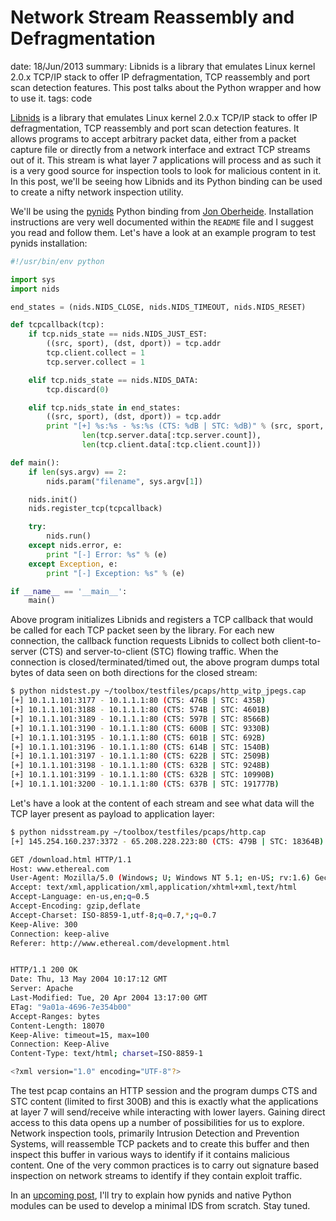 Network Stream Reassembly and Defragmentation
=============================================
date: 18/Jun/2013
summary: Libnids is a library that emulates Linux kernel 2.0.x TCP/IP stack to offer IP defragmentation, TCP reassembly and port scan detection features. This post talks about the Python wrapper and how to use it.
tags: code

[Libnids](http://libnids.sourceforge.net/) is a library that emulates Linux kernel 2.0.x TCP/IP stack to offer IP defragmentation, TCP reassembly and port scan detection features. It allows programs to accept arbitrary packet data, either from a packet capture file or directly from a network interface and extract TCP streams out of it. This stream is what layer 7 applications will process and as such it is a very good source for inspection tools to look for malicious content in it. In this post, we'll be seeing how Libnids and its Python binding can be used to create a nifty network inspection utility.

We'll be using the [pynids](https://jon.oberheide.org/pynids/) Python binding from [Jon Oberheide](https://jon.oberheide.org/). Installation instructions are very well documented within the `README` file and I suggest you read and follow them. Let's have a look at an example program to test pynids installation:

```python
#!/usr/bin/env python

import sys
import nids

end_states = (nids.NIDS_CLOSE, nids.NIDS_TIMEOUT, nids.NIDS_RESET)

def tcpcallback(tcp):
    if tcp.nids_state == nids.NIDS_JUST_EST:
        ((src, sport), (dst, dport)) = tcp.addr
        tcp.client.collect = 1
        tcp.server.collect = 1

    elif tcp.nids_state == nids.NIDS_DATA:
        tcp.discard(0)

    elif tcp.nids_state in end_states:
        ((src, sport), (dst, dport)) = tcp.addr
        print "[+] %s:%s - %s:%s (CTS: %dB | STC: %dB)" % (src, sport, dst, dport,
                len(tcp.server.data[:tcp.server.count]),
                len(tcp.client.data[:tcp.client.count]))

def main():
    if len(sys.argv) == 2:
        nids.param("filename", sys.argv[1])

    nids.init()
    nids.register_tcp(tcpcallback)

    try:
        nids.run()
    except nids.error, e:
        print "[-] Error: %s" % (e)
    except Exception, e:
        print "[-] Exception: %s" % (e)

if __name__ == '__main__':
    main()
```

Above program initializes Libnids and registers a TCP callback that would be called for each TCP packet seen by the library. For each new connection, the callback function requests Libnids to collect both client-to-server (CTS) and server-to-client (STC) flowing traffic. When the connection is closed/terminated/timed out, the above program dumps total bytes of data seen on both directions for the closed stream:

```bash
$ python nidstest.py ~/toolbox/testfiles/pcaps/http_witp_jpegs.cap
[+] 10.1.1.101:3177 - 10.1.1.1:80 (CTS: 476B | STC: 435B)
[+] 10.1.1.101:3188 - 10.1.1.1:80 (CTS: 574B | STC: 4601B)
[+] 10.1.1.101:3189 - 10.1.1.1:80 (CTS: 597B | STC: 8566B)
[+] 10.1.1.101:3190 - 10.1.1.1:80 (CTS: 600B | STC: 9330B)
[+] 10.1.1.101:3195 - 10.1.1.1:80 (CTS: 601B | STC: 692B)
[+] 10.1.1.101:3196 - 10.1.1.1:80 (CTS: 614B | STC: 1540B)
[+] 10.1.1.101:3197 - 10.1.1.1:80 (CTS: 622B | STC: 2509B)
[+] 10.1.1.101:3198 - 10.1.1.1:80 (CTS: 632B | STC: 9248B)
[+] 10.1.1.101:3199 - 10.1.1.1:80 (CTS: 632B | STC: 10990B)
[+] 10.1.1.101:3200 - 10.1.1.1:80 (CTS: 637B | STC: 191777B)
```

Let's have a look at the content of each stream and see what data will the TCP layer present as payload to application layer:

```bash
$ python nidsstream.py ~/toolbox/testfiles/pcaps/http.cap
[+] 145.254.160.237:3372 - 65.208.228.223:80 (CTS: 479B | STC: 18364B)

GET /download.html HTTP/1.1
Host: www.ethereal.com
User-Agent: Mozilla/5.0 (Windows; U; Windows NT 5.1; en-US; rv:1.6) Gecko/20040113
Accept: text/xml,application/xml,application/xhtml+xml,text/html
Accept-Language: en-us,en;q=0.5
Accept-Encoding: gzip,deflate
Accept-Charset: ISO-8859-1,utf-8;q=0.7,*;q=0.7
Keep-Alive: 300
Connection: keep-alive
Referer: http://www.ethereal.com/development.html


HTTP/1.1 200 OK
Date: Thu, 13 May 2004 10:17:12 GMT
Server: Apache
Last-Modified: Tue, 20 Apr 2004 13:17:00 GMT
ETag: "9a01a-4696-7e354b00"
Accept-Ranges: bytes
Content-Length: 18070
Keep-Alive: timeout=15, max=100
Connection: Keep-Alive
Content-Type: text/html; charset=ISO-8859-1

<?xml version="1.0" encoding="UTF-8"?>
```

The test pcap contains an HTTP session and the program dumps CTS and STC content (limited to first 300B) and this is exactly what the applications at layer 7 will send/receive while interacting with lower layers. Gaining direct access to this data opens up a number of possibilities for us to explore. Network inspection tools, primarily Intrusion Detection and Prevention Systems, will reassemble TCP packets and to create this buffer and then inspect this buffer in various ways to identify if it contains malicious content. One of the very common practices is to carry out signature based inspection on network streams to identify if they contain exploit traffic.

In an [upcoming post](https://7h3ram.github.io/posts/20130915_libnids-python-ids.html), I'll try to explain how pynids and native Python modules can be used to develop a minimal IDS from scratch. Stay tuned.
